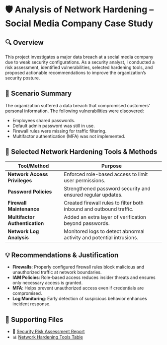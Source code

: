 # 🛡️ Analysis of Network Hardening – Social Media Company Case Study

## 🔍 Overview
This project investigates a major data breach at a social media company due to weak security configurations. As a security analyst, I conducted a risk assessment, identified vulnerabilities, selected hardening tools, and proposed actionable recommendations to improve the organization’s security posture.

## 🧠 Scenario Summary
The organization suffered a data breach that compromised customers' personal information. The following vulnerabilities were discovered:

- Employees shared passwords.
- Default admin password was still in use.
- Firewall rules were missing for traffic filtering.
- Multifactor authentication (MFA) was not implemented.

## 🔐 Selected Network Hardening Tools & Methods

| Tool/Method                 | Purpose                                                                 |
|----------------------------|-------------------------------------------------------------------------|
| **Network Access Privileges** | Enforced role-based access to limit user permissions.                  |
| **Password Policies**         | Strengthened password security and ensured regular updates.            |
| **Firewall Maintenance**      | Created firewall rules to filter both inbound and outbound traffic.     |
| **Multifactor Authentication**| Added an extra layer of verification beyond passwords.                 |
| **Network Log Analysis**      | Monitored logs to detect abnormal activity and potential intrusions.    |

## 💡 Recommendations & Justification
- **Firewalls**: Properly configured firewall rules block malicious and unauthorized traffic at network boundaries.
- **IAM Policies**: Role-based access reduces insider threats and ensures only necessary access is granted.
- **MFA**: Helps prevent unauthorized access even if credentials are compromised.
- **Log Monitoring**: Early detection of suspicious behavior enhances incident response.

## 📁 Supporting Files

- 📄 [Security Risk Assessment Report](./Security%20risk%20assessment%20report.docx)
- 📊 [Network Hardening Tools Table](./Network%20hardening%20tools.xlsx)
